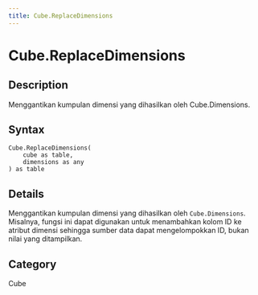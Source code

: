 ```yaml
---
title: Cube.ReplaceDimensions
---
```


# Cube.ReplaceDimensions


## Description

Menggantikan kumpulan dimensi yang dihasilkan oleh Cube.Dimensions.


## Syntax

```powerquery
Cube.ReplaceDimensions(
    cube as table,
    dimensions as any
) as table
```


## Details

Menggantikan kumpulan dimensi yang dihasilkan oleh <code>Cube.Dimensions</code>.    Misalnya, fungsi ini dapat digunakan untuk menambahkan kolom ID ke atribut dimensi sehingga sumber data dapat mengelompokkan ID, bukan nilai yang ditampilkan.



## Category
Cube
